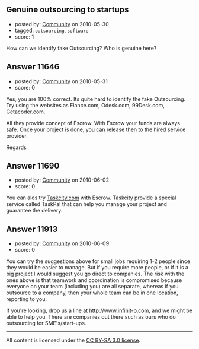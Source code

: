 ## Genuine outsourcing to startups

- posted by: [Community](https://stackexchange.com/users/-1/-1-community) on 2010-05-30
- tagged: `outsourcing`, `software`
- score: 1

How can we identify fake Outsourcing? Who is genuine here? 


## Answer 11646

- posted by: [Community](https://stackexchange.com/users/-1/-1-community) on 2010-05-31
- score: 0

Yes, you are 100% correct. Its quite hard to identify the fake Outsourcing. Try using the websites as Elance.com, Odesk.com, 99Desk.com, Getacoder.com.

All they provide concept of Escrow. With Escrow your funds are always safe. Once your project is done, you can release then to the hired service provider. 

Regards



## Answer 11690

- posted by: [Community](https://stackexchange.com/users/-1/-1-community) on 2010-06-02
- score: 0

<p>You can alos try <a href="http://www.taskcity.com" rel="nofollow">Taskcity.com</a> with Escrow. Taskcity provide a special service called TaskPal that can help you manage your project and guarantee the delivery.</p>



## Answer 11913

- posted by: [Community](https://stackexchange.com/users/-1/-1-community) on 2010-06-09
- score: 0

You can try the suggestions above for small jobs requiring 1-2 people since they would be easier to manage.  But if you require more people, or if it is a big project I would suggest you go direct to companies.  The risk with the ones above is that teamwork and coordination is compromised because everyone on your team (including you) are all separate, whereas if you outsource to a company, then your whole team can be in one location, reporting to you.

If you're looking, drop us a line at http://www.infinit-o.com, and we might be able to help you.  There are companies out there such as ours who do outsourcing for SME's/start-ups.



---

All content is licensed under the [CC BY-SA 3.0 license](https://creativecommons.org/licenses/by-sa/3.0/).
